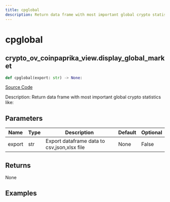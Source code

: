 ```yaml
---
title: cpglobal
description: Return data frame with most important global crypto statistics like:
---
```

# cpglobal

## crypto_ov_coinpaprika_view.display_global_market

```python
def cpglobal(export: str) -> None:
```
[Source Code](https://github.com/OpenBB-finance/OpenBBTerminal/tree/main/openbb_terminal/cryptocurrency/overview/coinpaprika_view.py#L73)

Description: Return data frame with most important global crypto statistics like:

## Parameters

| Name | Type | Description | Default | Optional |
| ---- | ---- | ----------- | ------- | -------- |
| export | str | Export dataframe data to csv,json,xlsx file | None | False |

## Returns

None

## Examples

